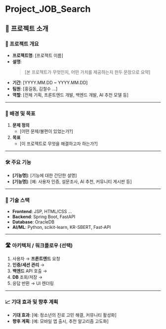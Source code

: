 # Project_JOB_Search

## 🚀 프로젝트 소개

### 📌 프로젝트 개요
- **프로젝트명**: [프로젝트 이름]
- **설명**:  
  > [본 프로젝트가 무엇인지, 어떤 가치를 제공하는지 한두 문장으로 요약]
- **기간**: [YYYY.MM.DD ~ YYYY.MM.DD]
- **팀원**: [홍길동, 김철수 …]  
- **역할**: [전체 기획, 프론트엔드 개발, 백엔드 개발, AI 추천 모델 등]

---

### 🎯 배경 및 목표
1. **문제 정의**  
   - [어떤 문제/불편이 있었는가?]  
2. **목표**  
   - [이 프로젝트로 무엇을 해결하고자 하는가?]

---

### 🛠️ 주요 기능
- **[기능명]**: [기능에 대한 간단한 설명]  
- **[기능명]**: [예: 사용자 인증, 설문조사, AI 추천, 커뮤니티 게시판 등]

---

### 📂 기술 스택
- **Frontend**: JSP, HTML/CSS …  
- **Backend**: Spring Boot, FastAPI
- **Database**: OracleDB 
- **AI/ML**: Python, scikit-learn, KR-SBERT, Fast-API

---

### 🛣️ 아키텍처 / 워크플로우 (선택)
1. 사용자 → **프론트엔드** 요청  
2. **인증/세션 관리** →  
3. **백엔드** API 호출 →  
4. **DB** 조회/저장 →  
5. 응답 반환 → UI 렌더링  

---

### 📈 기대 효과 및 향후 계획
- **기대 효과**: [예: 청소년의 진로 고민 해결, 커뮤니티 활성화]  
- **향후 계획**: [예: 모바일 앱 출시, 추천 알고리즘 고도화]



